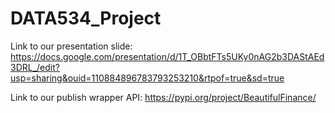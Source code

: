 # DATA534_Project
Link to our presentation slide: https://docs.google.com/presentation/d/1T_OBbtFTs5UKy0nAG2b3DAStAEd3DRL_/edit?usp=sharing&ouid=110884896783793253210&rtpof=true&sd=true

Link to our publish wrapper API: https://pypi.org/project/BeautifulFinance/
